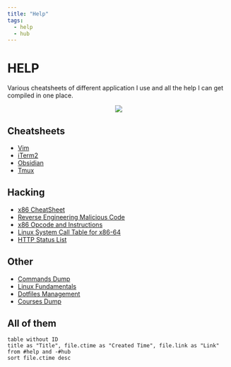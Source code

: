 ```yaml
---
title: "Help"
tags:
  - help
  - hub
---
```


# HELP

Various cheatsheets of different application I use and all the help I can get compiled in one place.

<center><img src="https://c.tenor.com/_h_1fcwEkHYAAAAC/studying-windy.gif"></center>

## Cheatsheets
- [Vim](vim-cheatsheet.md)
- [iTerm2](iterm2-cheatsheet.md)
- [Obsidian](obsidian-cheatsheet.md)
- [Tmux](tmux-cheatsheet.md)

## Hacking
- [x86 CheatSheet](https://trailofbits.github.io/ctf/vulnerabilities/references/X86_Win32_Reverse_Engineering_Cheat_Sheet.pdf)
- [Reverse Engineering Malicious Code](https://zeltser.com/media/docs/reverse-engineering-malicious-code-tips.pdf)
- [x86 Opcode and Instructions](http://ref.x86asm.net/coder64.html#x02)
- [Linux System Call Table for x86-64](https://blog.rchapman.org/posts/Linux_System_Call_Table_for_x86_64/)
- [HTTP Status List](https://en.wikipedia.org/wiki/List_of_HTTP_status_codes#3xx_redirection)

## Other
- [Commands Dump](useful-commands-dump.md)
- [Linux Fundamentals](linux-fundamentals.md)
- [Dotfiles Management](dotfile-management.md)
- [Courses Dump](courses-dump.md)

## All of them
```dataview
table without ID
title as "Title", file.ctime as "Created Time", file.link as "Link"
from #help and -#hub
sort file.ctime desc
```